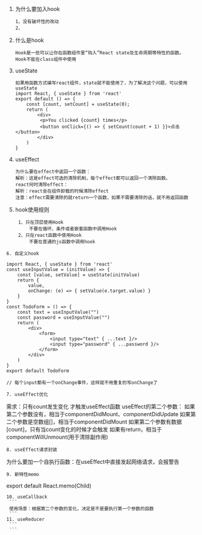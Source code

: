1. 为什么要加入hook
    ```
    1、没有破坏性的改动
    2、
    ```
2. 什么是hook
    ```
    Hook是一些可以让你在函数组件里“钩入”React state及生命周期等特性的函数。
    Hook不能在class组件中使用
    ```
3. useState
   ```
   如果用函数方式编写react组件，state就不能使用了，为了解决这个问题，可以使用useState
   import React, { useState } from 'react'
   export default () => {
       const [count, setCount] = useState(0);
       return (
           <div>
            <p>You clicked {count} times</p>
            <button onClick={() => { setCount(count + 1) }}>点击</button>
           </div>
       )
   }
   ```
4. useEffect
   ```
   为什么要在effect中返回一个函数：
   解析：这是effect可选的清除机制，每个effect都可以返回一个清除函数。
   react何时清除effect：
   解析：react会在组件卸载的时候清除effect
   注意：effect需要清除的就return一个函数，如果不需要清除的话，就不用返回函数
   ```
5. hook使用规则
   ```
    1、只在顶层使用Hook
        不要在循环、条件或者嵌套函数中调用Hook
    2、只在react函数中使用Hook
        不要在普通的js函数中调用hook
  ```
6. 自定义hook
   ```
    import React, { useState } from 'react'
    const useInputValue = (initValue) => {
        const [value, setValue] = useState(initValue)
        return {
            value,
            onChange: (e) => { setValue(e.target.value) }
        }
    }
    const TodoForm = () => {
        const text = useInputValue("")
        const password = useInputValue("")
        return (
            <div>
                <form>
                    <input type="text" { ...text }/>
                    <input type="password" { ...password }/>
                </form>
            </div>
        )
    }
    export default TodoForm

    // 每个input都有一个onChange事件，这样就不用重复的写onChange了
   ```
7. useEffect优化
   ```
   需求：只有count发生变化 才触发useEffect函数
   useEffect的第二个参数：
   如果第二个参数没有，相当于componentDidMount、componentDidUpdate
   如果第二个参数是空数组[]，相当于componentDidMount
   如果第二个参数有数据[count]，只有当count变化的时候才会触发
   如果有return，相当于componentWillUnmount(用于清除副作用)
   ```
8. useEffect请求封装
   ```
   为什么要加一个自执行函数：在useEffect中直接发起网络请求，会报警告
   ```
9. 新特性memo
   ```
   export default React.memo(Child)
   ```
10. useCallback
    ```
    使用场景：根据第二个参数的变化，决定是不是要执行第一个参数的函数
    ```
11. useReducer
    ```
    ```